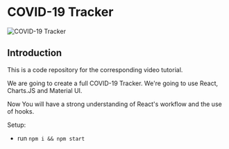 # COVID-19 Tracker

![COVID-19 Tracker](https://i.ibb.co/X87BqVY/Screenshot-2020-04-13-at-10-14-58.png)

## Introduction
This is a code repository for the corresponding video tutorial. 

We are going to create a full COVID-19 Tracker. We're going to use React, Charts.JS and Material UI.

Now You will have a strong understanding of React's workflow and the use of hooks.

Setup:
- run ```npm i && npm start```
